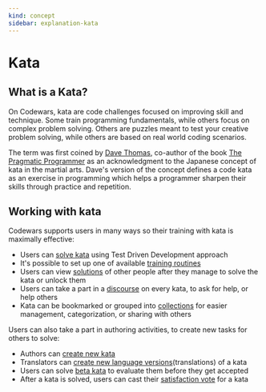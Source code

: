 ```yaml
---
kind: concept
sidebar: explanation-kata
---
```


# Kata

## What is a Kata?

On Codewars, kata are code challenges focused on improving skill and technique. Some train programming fundamentals, while others focus on complex problem solving. Others are puzzles meant to test your creative problem solving, while others are based on real world coding scenarios.

The term was first coined by [Dave Thomas](https://en.wikipedia.org/wiki/Dave_Thomas_%28programmer%29), co-author of the book [The Pragmatic Programmer](https://en.wikipedia.org/wiki/The_Pragmatic_Programmer) as an acknowledgment to the Japanese concept of kata in the martial arts. Dave's version of the concept defines a code kata as an exercise in programming which helps a programmer sharpen their skills through practice and repetition.

## Working with kata

Codewars supports users in many ways so their training with kata is maximally effective:

- Users can [solve kata](/concepts/kata/solving-kata/) using Test Driven Development approach
- It's possible to set up one of available [training routines](/concepts/kata/training-routines/)
- Users can view [solutions](/concepts/kata/solutions/) of other people after they manage to solve the kata or unlock them
- Users can take a part in a [discourse](/concepts/kata/discourse/) on every kata, to ask for help, or help others
- Kata can be bookmarked or grouped into [collections](/concepts/kata/collections/) for easier management, categorization, or sharing with others

Users can also take a part in authoring activities, to create new tasks for others to solve:

- Authors can [create new kata](/concepts/kata/creating-kata/)
- Translators can [create new language versions](/concepts/kata/translations/)(translations) of a kata
- Users can solve [beta kata](/concepts/kata/beta-process/) to evaluate them before they get accepted
- After a kata is solved, users can cast their [satisfaction vote](/concepts/kata/satisfaction-rating/) for a kata
